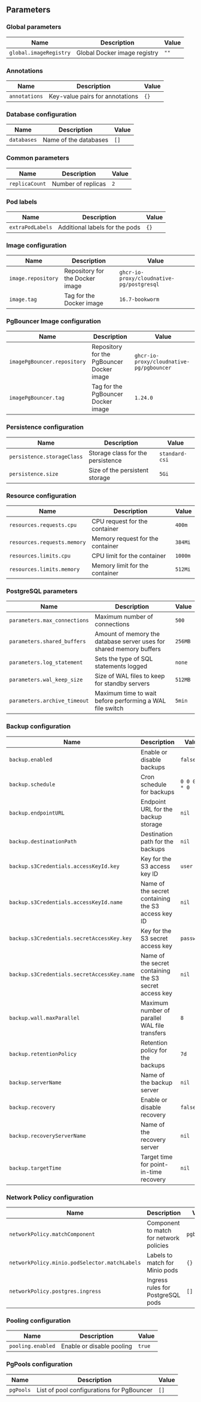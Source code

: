## Parameters

### Global parameters

| Name                   | Description                  | Value |
| ---------------------- | ---------------------------- | ----- |
| `global.imageRegistry` | Global Docker image registry | `""`  |

### Annotations

| Name          | Description                     | Value |
| ------------- | ------------------------------- | ----- |
| `annotations` | Key-value pairs for annotations | `{}`  |

### Database configuration

| Name        | Description           | Value |
| ----------- | --------------------- | ----- |
| `databases` | Name of the databases | `[]`  |

### Common parameters

| Name           | Description        | Value |
| -------------- | ------------------ | ----- |
| `replicaCount` | Number of replicas | `2`   |

### Pod labels

| Name             | Description                    | Value |
| ---------------- | ------------------------------ | ----- |
| `extraPodLabels` | Additional labels for the pods | `{}`  |

### Image configuration

| Name               | Description                     | Value                                     |
| ------------------ | ------------------------------- | ----------------------------------------- |
| `image.repository` | Repository for the Docker image | `ghcr-io-proxy/cloudnative-pg/postgresql` |
| `image.tag`        | Tag for the Docker image        | `16.7-bookworm`                           |

### PgBouncer Image configuration

| Name                        | Description                               | Value                                    |
| --------------------------- | ----------------------------------------- | ---------------------------------------- |
| `imagePgBouncer.repository` | Repository for the PgBouncer Docker image | `ghcr-io-proxy/cloudnative-pg/pgbouncer` |
| `imagePgBouncer.tag`        | Tag for the PgBouncer Docker image        | `1.24.0`                                 |

### Persistence configuration

| Name                       | Description                       | Value          |
| -------------------------- | --------------------------------- | -------------- |
| `persistence.storageClass` | Storage class for the persistence | `standard-csi` |
| `persistence.size`         | Size of the persistent storage    | `5Gi`          |

### Resource configuration

| Name                        | Description                      | Value   |
| --------------------------- | -------------------------------- | ------- |
| `resources.requests.cpu`    | CPU request for the container    | `400m`  |
| `resources.requests.memory` | Memory request for the container | `384Mi` |
| `resources.limits.cpu`      | CPU limit for the container      | `1000m` |
| `resources.limits.memory`   | Memory limit for the container   | `512Mi` |

### PostgreSQL parameters

| Name                         | Description                                                         | Value   |
| ---------------------------- | ------------------------------------------------------------------- | ------- |
| `parameters.max_connections` | Maximum number of connections                                       | `500`   |
| `parameters.shared_buffers`  | Amount of memory the database server uses for shared memory buffers | `256MB` |
| `parameters.log_statement`   | Sets the type of SQL statements logged                              | `none`  |
| `parameters.wal_keep_size`   | Size of WAL files to keep for standby servers                       | `512MB` |
| `parameters.archive_timeout` | Maximum time to wait before performing a WAL file switch            | `5min`  |

### Backup configuration

| Name                                        | Description                                            | Value         |
| ------------------------------------------- | ------------------------------------------------------ | ------------- |
| `backup.enabled`                            | Enable or disable backups                              | `false`       |
| `backup.schedule`                           | Cron schedule for backups                              | `0 0 0 * * 0` |
| `backup.endpointURL`                        | Endpoint URL for the backup storage                    | `nil`         |
| `backup.destinationPath`                    | Destination path for the backups                       | `nil`         |
| `backup.s3Credentials.accessKeyId.key`      | Key for the S3 access key ID                           | `user`        |
| `backup.s3Credentials.accessKeyId.name`     | Name of the secret containing the S3 access key ID     | `nil`         |
| `backup.s3Credentials.secretAccessKey.key`  | Key for the S3 secret access key                       | `password`    |
| `backup.s3Credentials.secretAccessKey.name` | Name of the secret containing the S3 secret access key | `nil`         |
| `backup.wall.maxParallel`                   | Maximum number of parallel WAL file transfers          | `8`           |
| `backup.retentionPolicy`                    | Retention policy for the backups                       | `7d`          |
| `backup.serverName`                         | Name of the backup server                              | `nil`         |
| `backup.recovery`                           | Enable or disable recovery                             | `false`       |
| `backup.recoveryServerName`                 | Name of the recovery server                            | `nil`         |
| `backup.targetTime`                         | Target time for point-in-time recovery                 | `nil`         |

### Network Policy configuration

| Name                                          | Description                             | Value       |
| --------------------------------------------- | --------------------------------------- | ----------- |
| `networkPolicy.matchComponent`                | Component to match for network policies | `pgbouncer` |
| `networkPolicy.minio.podSelector.matchLabels` | Labels to match for Minio pods          | `{}`        |
| `networkPolicy.postgres.ingress`              | Ingress rules for PostgreSQL pods       | `[]`        |

### Pooling configuration

| Name              | Description               | Value  |
| ----------------- | ------------------------- | ------ |
| `pooling.enabled` | Enable or disable pooling | `true` |

### PgPools configuration

| Name      | Description                               | Value |
| --------- | ----------------------------------------- | ----- |
| `pgPools` | List of pool configurations for PgBouncer | `[]`  |

